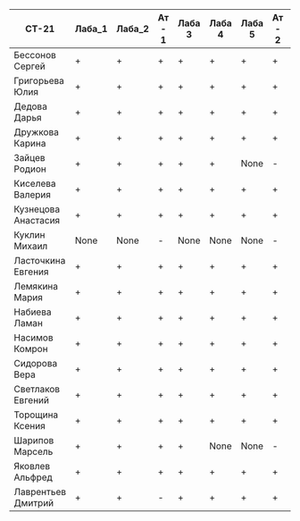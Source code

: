 | СТ-21               | Лаба_1 | Лаба_2 | Ат - 1 | Лаба 3 | Лаба 4 | Лаба 5 | Ат - 2 | Лаба 6 | Лаба 7 | Ат - 3 | Лаба 8 | Балл   |
| ------------------- | ------ | ------ | ------ | ------ | ------ | ------ | ------ | ------ | ------ | ------ | ------ | ------ |
| Бессонов Сергей     | +      | +      | +      | +      | +      | +      | +      | +      | +      | +      | +      | 12/12  |
| Григорьева Юлия     | +      | +      | +      | +      | +      | +      | +      | +      | +      | +      | +      | 12/12  |
| Дедова Дарья        | +      | +      | +      | +      | +      | +      | +      | +      | +      | +      | +      | None   |
| Дружкова Карина     | +      | +      | +      | +      | +      | +      | +      | None   | None   | None   | None   | None   |
| Зайцев Родион       | +      | +      | +      | +      | +      | None   | -      | None   | None   | None   | None   | None   |
| Киселева Валерия    | +      | +      | +      | +      | +      | +      | +      | None   | None   | None   | None   | None   |
| Кузнецова Анастасия | +      | +      | +      | +      | +      | +      | +      | None   | None   | None   | None   | None   |
| Куклин Михаил       | None   | None   | -      | None   | None   | None   | -      | None   | None   | -      | None   | None   |
| Ласточкина Евгения  | +      | +      | +      | +      | +      | +      | +      | +      | +      | +      | +      | 12/12  |
| Лемякина Мария      | +      | +      | +      | +      | +      | +      | +      | None   | None   | None   | None   | None   |
| Набиева Ламан       | +      | +      | +      | +      | +      | +      | +      | +      | +      | +      | +      | 12/12  |
| Насимов Комрон      | +      | +      | +      | +      | +      | +      | +      | None   | None   | None   | None   | None   |
| Сидорова Вера       | +      | +      | +      | +      | +      | +      | +      | +      | +      | +      | +      | 12/12  |
| Светлаков Евгений   | +      | +      | +      | +      | +      | +      | +      | +      | +      | +      | +      | None   |
| Торощина Ксения     | +      | +      | +      | +      | +      | +      | +      | +      | +      | +      | +      | None   |
| Шарипов Марсель     | +      | +      | +      | +      | None   | None   | -      | None   | None   | None   | None   | None   |
| Яковлев Альфред     | +      | +      | +      | +      | +      | +      | +      |        | None   | None   | None   | None   |
| Лаврентьев Дмитрий  | +      | +      | -      | +      | +      | +      | +      | +      | None   | None   | None   | None   |
